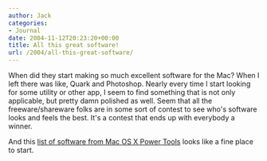 ```yaml
---
author: Jack
categories:
- Journal
date: 2004-11-12T20:23:20+00:00
title: All this great software!
url: /2004/all-this-great-software/
---
```


When did they start making so much excellent software for the Mac? When I left there was like, Quark and Photoshop. Nearly every time I start looking for some utility or other app, I seem to find something that is not only applicable, but pretty damn polished as well. Seem that all the freeware/shareware folks are in some sort of contest to see who's software looks and feels the best. It's a contest that ends up with everybody a winner.

And this [list of software from Mac OS X Power Tools][1] looks like a fine place to start.

 [1]: http://homepage.mac.com/frakes/MOSXPT/content/software.html